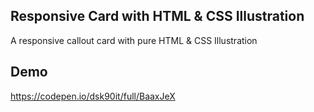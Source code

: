 ## Responsive Card with HTML & CSS Illustration
A responsive callout card with pure HTML &amp; CSS Illustration

## Demo
https://codepen.io/dsk90it/full/BaaxJeX
